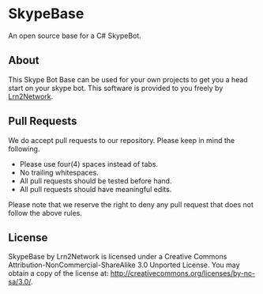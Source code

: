 SkypeBase
========

An open source base for a C# SkypeBot.


About
-----------

This Skype Bot Base can be used for your own projects to get you a head start on your skype bot. This 
software is provided to you freely by [Lrn2Network](http://lrn2.net/).


Pull Requests
-----------

We do accept pull requests to our repository. Please keep in mind the following.

* Please use four(4) spaces instead of tabs.
* No trailing whitespaces.
* All pull requests should be tested before hand.
* All pull requests should have meaningful edits.

Please note that we reserve the right to deny any pull request that does not follow the above rules.


License
-----------

SkypeBase by Lrn2Network is licensed under a Creative Commons Attribution-NonCommercial-ShareAlike 3.0 Unported License. 
You may obtain a copy of the license at: http://creativecommons.org/licenses/by-nc-sa/3.0/.